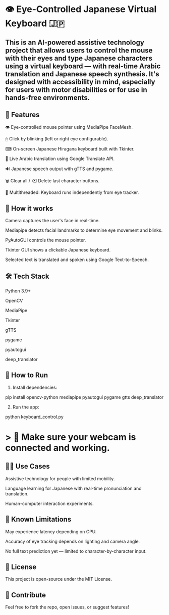 # 👁 Eye-Controlled Japanese Virtual Keyboard 🇯🇵

## This is an AI-powered assistive technology project that allows users to control the mouse with their eyes and type Japanese characters using a virtual keyboard — with real-time Arabic translation and Japanese speech synthesis. It's designed with accessibility in mind, especially for users with motor disabilities or for use in hands-free environments.


## 🧠 Features

👁 Eye-controlled mouse pointer using MediaPipe FaceMesh.

🖱 Click by blinking (left or right eye configurable).

⌨ On-screen Japanese Hiragana keyboard built with Tkinter.

🔁 Live Arabic translation using Google Translate API.

🔊 Japanese speech output with gTTS and pygame.

🗑 Clear all / ⌫ Delete last character buttons.

🧩 Multithreaded: Keyboard runs independently from eye tracker.



## 📸 How it works

Camera captures the user's face in real-time.

Mediapipe detects facial landmarks to determine eye movement and blinks.

PyAutoGUI controls the mouse pointer.

Tkinter GUI shows a clickable Japanese keyboard.

Selected text is translated and spoken using Google Text-to-Speech.



## 🛠 Tech Stack

Python 3.9+

OpenCV

MediaPipe

Tkinter

gTTS

pygame

pyautogui

deep_translator



## 🧪 How to Run

1. Install dependencies:
   
pip install opencv-python mediapipe pyautogui pygame gtts deep_translator

2. Run the app:

python keyboard_control.py

# > 📝 Make sure your webcam is connected and working.



## 🧑‍💻 Use Cases

Assistive technology for people with limited mobility.

Language learning for Japanese with real-time pronunciation and translation.

Human-computer interaction experiments.


## 📌 Known Limitations

May experience latency depending on CPU.

Accuracy of eye tracking depends on lighting and camera angle.

No full text prediction yet — limited to character-by-character input.



## 📜 License

This project is open-source under the MIT License.


## 🤝 Contribute

Feel free to fork the repo, open issues, or suggest features!
